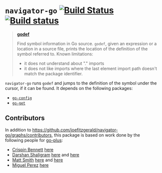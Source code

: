 # `navigator-go` [![Build Status](https://travis-ci.org/joefitzgerald/navigator-go.svg?branch=master)](https://travis-ci.org/joefitzgerald/navigator-go) [![Build status](https://ci.appveyor.com/api/projects/status/kkuftvp09beng3nm/branch/master?svg=true)](https://ci.appveyor.com/project/joefitzgerald/navigator-go/branch/master)

> **[godef](https://github.com/rogpeppe/godef)**
>
> Find symbol information in Go source. `godef`, given an expression or a
> location in a source file, prints the location of the definition of the
> symbol referred to.
> Known limitations:
>
> - it does not understand about "." imports
> - it does not like imports where the last element import path doesn't match
> the package identifier.

`navigator-go` runs `godef` and jumps to the definition of the symbol under
the cursor, if it can be found. It depends on the following packages:

* [`go-config`](https://atom.io/packages/go-config)
* [`go-get`](https://atom.io/packages/go-get)

## Contributors

In addition to https://github.com/joefitzgerald/navigator-go/graphs/contributors, this package is based on work done by the following people for [go-plus](https://github.com/joefitzgerald/go-plus):

* [Crispin Bennett](https://github.com/crispinb) [here](https://github.com/joefitzgerald/go-plus/pull/137)
* [Darshan Shaligram](https://github.com/greensnark) [here](https://github.com/joefitzgerald/go-plus/pull/261) and [here](https://github.com/joefitzgerald/go-plus/pull/265)
* [Matt Smith](https://github.com/ma314smith) [here](https://github.com/joefitzgerald/go-plus/pull/234) and  [here](https://github.com/joefitzgerald/go-plus/pull/239)
* [Miguel Perez](https://github.com/miguel250) [here](https://github.com/joefitzgerald/go-plus/pull/227)
